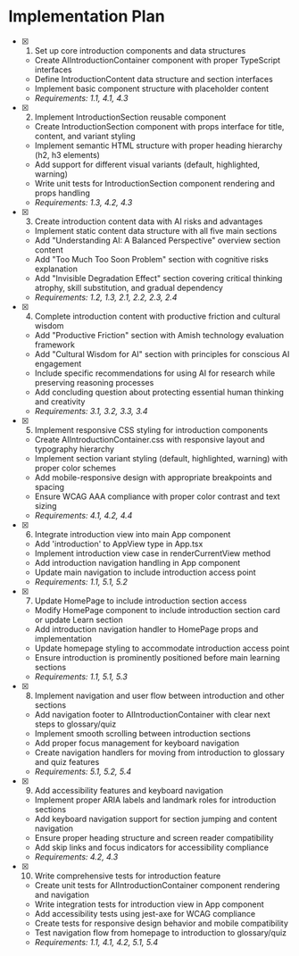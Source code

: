 # Implementation Plan

- [x] 1. Set up core introduction components and data structures
  - Create AIIntroductionContainer component with proper TypeScript interfaces
  - Define IntroductionContent data structure and section interfaces
  - Implement basic component structure with placeholder content
  - _Requirements: 1.1, 4.1, 4.3_

- [x] 2. Implement IntroductionSection reusable component
  - Create IntroductionSection component with props interface for title, content, and variant styling
  - Implement semantic HTML structure with proper heading hierarchy (h2, h3 elements)
  - Add support for different visual variants (default, highlighted, warning)
  - Write unit tests for IntroductionSection component rendering and props handling
  - _Requirements: 1.3, 4.2, 4.3_

- [x] 3. Create introduction content data with AI risks and advantages
  - Implement static content data structure with all five main sections
  - Add "Understanding AI: A Balanced Perspective" overview section content
  - Add "Too Much Too Soon Problem" section with cognitive risks explanation
  - Add "Invisible Degradation Effect" section covering critical thinking atrophy, skill substitution, and gradual dependency
  - _Requirements: 1.2, 1.3, 2.1, 2.2, 2.3, 2.4_

- [x] 4. Complete introduction content with productive friction and cultural wisdom
  - Add "Productive Friction" section with Amish technology evaluation framework
  - Add "Cultural Wisdom for AI" section with principles for conscious AI engagement
  - Include specific recommendations for using AI for research while preserving reasoning processes
  - Add concluding question about protecting essential human thinking and creativity
  - _Requirements: 3.1, 3.2, 3.3, 3.4_

- [x] 5. Implement responsive CSS styling for introduction components
  - Create AIIntroductionContainer.css with responsive layout and typography hierarchy
  - Implement section variant styling (default, highlighted, warning) with proper color schemes
  - Add mobile-responsive design with appropriate breakpoints and spacing
  - Ensure WCAG AAA compliance with proper color contrast and text sizing
  - _Requirements: 4.1, 4.2, 4.4_

- [x] 6. Integrate introduction view into main App component
  - Add 'introduction' to AppView type in App.tsx
  - Implement introduction view case in renderCurrentView method
  - Add introduction navigation handling in App component
  - Update main navigation to include introduction access point
  - _Requirements: 1.1, 5.1, 5.2_

- [x] 7. Update HomePage to include introduction section access
  - Modify HomePage component to include introduction section card or update Learn section
  - Add introduction navigation handler to HomePage props and implementation
  - Update homepage styling to accommodate introduction access point
  - Ensure introduction is prominently positioned before main learning sections
  - _Requirements: 1.1, 5.1, 5.3_

- [x] 8. Implement navigation and user flow between introduction and other sections
  - Add navigation footer to AIIntroductionContainer with clear next steps to glossary/quiz
  - Implement smooth scrolling between introduction sections
  - Add proper focus management for keyboard navigation
  - Create navigation handlers for moving from introduction to glossary and quiz features
  - _Requirements: 5.1, 5.2, 5.4_

- [x] 9. Add accessibility features and keyboard navigation
  - Implement proper ARIA labels and landmark roles for introduction sections
  - Add keyboard navigation support for section jumping and content navigation
  - Ensure proper heading structure and screen reader compatibility
  - Add skip links and focus indicators for accessibility compliance
  - _Requirements: 4.2, 4.3_

- [x] 10. Write comprehensive tests for introduction feature
  - Create unit tests for AIIntroductionContainer component rendering and navigation
  - Write integration tests for introduction view in App component
  - Add accessibility tests using jest-axe for WCAG compliance
  - Create tests for responsive design behavior and mobile compatibility
  - Test navigation flow from homepage to introduction to glossary/quiz
  - _Requirements: 1.1, 4.1, 4.2, 5.1, 5.4_